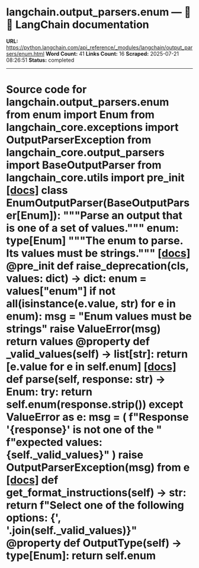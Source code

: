 # langchain.output_parsers.enum — 🦜🔗 LangChain  documentation

**URL:** https://python.langchain.com/api_reference/_modules/langchain/output_parsers/enum.html
**Word Count:** 41
**Links Count:** 16
**Scraped:** 2025-07-21 08:26:51
**Status:** completed

---

# Source code for langchain.output\_parsers.enum               from enum import Enum          from langchain_core.exceptions import OutputParserException     from langchain_core.output_parsers import BaseOutputParser     from langchain_core.utils import pre_init                              [[docs]](https://python.langchain.com/api_reference/langchain/output_parsers/langchain.output_parsers.enum.EnumOutputParser.html#langchain.output_parsers.enum.EnumOutputParser)     class EnumOutputParser(BaseOutputParser[Enum]):         """Parse an output that is one of a set of values."""              enum: type[Enum]         """The enum to parse. Its values must be strings."""                         [[docs]](https://python.langchain.com/api_reference/langchain/output_parsers/langchain.output_parsers.enum.EnumOutputParser.html#langchain.output_parsers.enum.EnumOutputParser.raise_deprecation)         @pre_init         def raise_deprecation(cls, values: dict) -> dict:             enum = values["enum"]             if not all(isinstance(e.value, str) for e in enum):                 msg = "Enum values must be strings"                 raise ValueError(msg)             return values                             @property         def _valid_values(self) -> list[str]:             return [e.value for e in self.enum]                         [[docs]](https://python.langchain.com/api_reference/langchain/output_parsers/langchain.output_parsers.enum.EnumOutputParser.html#langchain.output_parsers.enum.EnumOutputParser.parse)         def parse(self, response: str) -> Enum:             try:                 return self.enum(response.strip())             except ValueError as e:                 msg = (                     f"Response '{response}' is not one of the "                     f"expected values: {self._valid_values}"                 )                 raise OutputParserException(msg) from e                                        [[docs]](https://python.langchain.com/api_reference/langchain/output_parsers/langchain.output_parsers.enum.EnumOutputParser.html#langchain.output_parsers.enum.EnumOutputParser.get_format_instructions)         def get_format_instructions(self) -> str:             return f"Select one of the following options: {', '.join(self._valid_values)}"                             @property         def OutputType(self) -> type[Enum]:             return self.enum